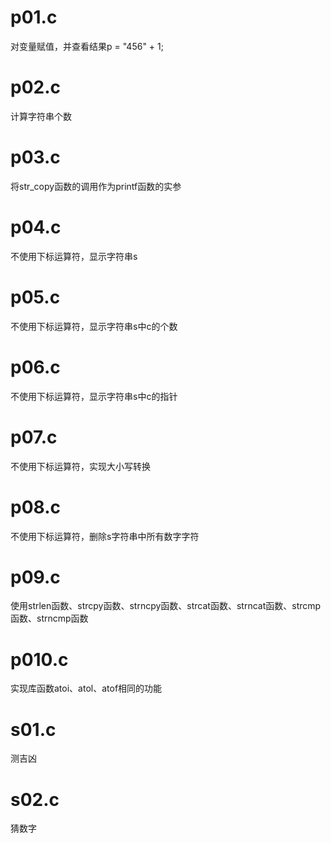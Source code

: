 # p01.c
对变量赋值，并查看结果p = "456" + 1;
# p02.c
计算字符串个数
# p03.c
将str_copy函数的调用作为printf函数的实参
# p04.c
不使用下标运算符，显示字符串s
# p05.c
不使用下标运算符，显示字符串s中c的个数
# p06.c
不使用下标运算符，显示字符串s中c的指针
# p07.c
不使用下标运算符，实现大小写转换
# p08.c
不使用下标运算符，删除s字符串中所有数字字符
# p09.c
使用strlen函数、strcpy函数、strncpy函数、strcat函数、strncat函数、strcmp函数、strncmp函数
# p010.c
实现库函数atoi、atol、atof相同的功能
# s01.c
测吉凶
# s02.c
猜数字